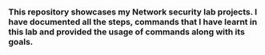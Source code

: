 ### This repository showcases my Network security lab projects. I have documented all the steps, commands that I have learnt in this lab and provided the usage of commands along with its goals.

